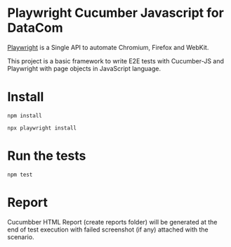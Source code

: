 # Playwright Cucumber Javascript for DataCom

[Playwright](https://github.com/microsoft/playwright) is a Single API to automate Chromium, Firefox and WebKit.

This project is a basic framework to write E2E tests with Cucumber-JS and Playwright with page objects in JavaScript language.

# Install

`npm install`

`npx playwright install`

# Run the tests

`npm test`

# Report

Cucumbber HTML Report (create reports folder) will be generated at the end of test execution with failed screenshot (if any) attached with the scenario.
